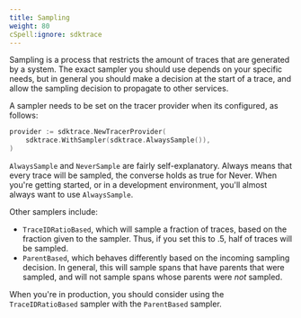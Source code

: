 ```yaml
---
title: Sampling
weight: 80
cSpell:ignore: sdktrace
---
```


Sampling is a process that restricts the amount of traces that are generated by
a system. The exact sampler you should use depends on your specific needs, but
in general you should make a decision at the start of a trace, and allow the
sampling decision to propagate to other services.

A sampler needs to be set on the tracer provider when its configured, as
follows:

```go
provider := sdktrace.NewTracerProvider(
    sdktrace.WithSampler(sdktrace.AlwaysSample()),
)
```

`AlwaysSample` and `NeverSample` are fairly self-explanatory. Always means that
every trace will be sampled, the converse holds as true for Never. When you're
getting started, or in a development environment, you'll almost always want to
use `AlwaysSample`.

Other samplers include:

- `TraceIDRatioBased`, which will sample a fraction of traces, based on the
  fraction given to the sampler. Thus, if you set this to .5, half of traces
  will be sampled.
- `ParentBased`, which behaves differently based on the incoming sampling
  decision. In general, this will sample spans that have parents that were
  sampled, and will not sample spans whose parents were _not_ sampled.

When you're in production, you should consider using the `TraceIDRatioBased`
sampler with the `ParentBased` sampler.
